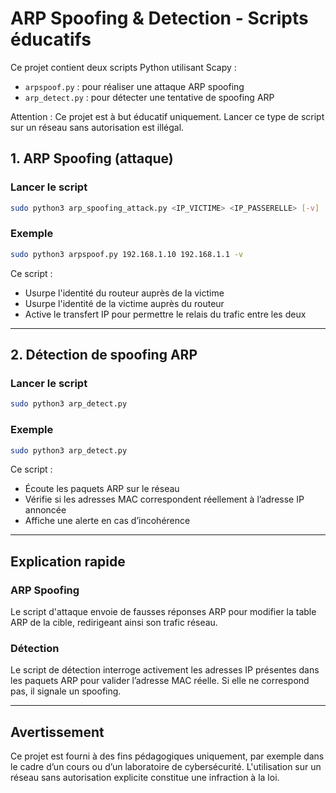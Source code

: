 # ARP Spoofing & Detection - Scripts éducatifs

Ce projet contient deux scripts Python utilisant Scapy :

- `arpspoof.py` : pour réaliser une attaque ARP spoofing
- `arp_detect.py` : pour détecter une tentative de spoofing ARP

Attention : Ce projet est à but éducatif uniquement. Lancer ce type de script sur un réseau sans autorisation est illégal.


## 1. ARP Spoofing (attaque)

### Lancer le script

```bash
sudo python3 arp_spoofing_attack.py <IP_VICTIME> <IP_PASSERELLE> [-v]
```

### Exemple

```bash
sudo python3 arpspoof.py 192.168.1.10 192.168.1.1 -v
```

Ce script :

* Usurpe l'identité du routeur auprès de la victime
* Usurpe l'identité de la victime auprès du routeur
* Active le transfert IP pour permettre le relais du trafic entre les deux

---

## 2. Détection de spoofing ARP

### Lancer le script

```bash
sudo python3 arp_detect.py
```

### Exemple

```bash
sudo python3 arp_detect.py
```

Ce script :

* Écoute les paquets ARP sur le réseau
* Vérifie si les adresses MAC correspondent réellement à l’adresse IP annoncée
* Affiche une alerte en cas d’incohérence

---

## Explication rapide

### ARP Spoofing

Le script d'attaque envoie de fausses réponses ARP pour modifier la table ARP de la cible, redirigeant ainsi son trafic réseau.

### Détection

Le script de détection interroge activement les adresses IP présentes dans les paquets ARP pour valider l’adresse MAC réelle. Si elle ne correspond pas, il signale un spoofing.

---

## Avertissement

Ce projet est fourni à des fins pédagogiques uniquement, par exemple dans le cadre d’un cours ou d’un laboratoire de cybersécurité.
L'utilisation sur un réseau sans autorisation explicite constitue une infraction à la loi.